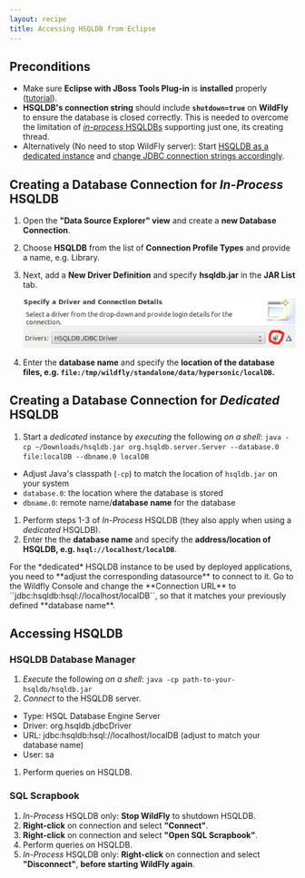 ```yaml
---
layout: recipe
title: Accessing HSQLDB from Eclipse
---
```


## Preconditions
  * Make sure **Eclipse with JBoss Tools Plug-in** is **installed** properly ([tutorial](010_tutorial_jboss_setup)).
  * **HSQLDB's connection string** should include **``shutdown=true``** on **WildFly** to ensure the database is closed correctly. This is needed to overcome the limitation of [*in-process* HSQLDBs](http://www.hsqldb.org/doc/guide/running-chapt.html#rgc_inprocess) supporting just one, its creating thread.
  * Alternatively (No need to stop WildFly server): Start [HSQLDB as a dedicated instance](http://www.hsqldb.org/doc/guide/running-chapt.html#rgc_hsql_server) and [change JDBC connection strings accordingly](http://www.hsqldb.org/doc/guide/running-chapt.html#rgc_connecting_db).

## Creating a Database Connection for *In-Process* HSQLDB
  1. Open the **"Data Source Explorer" view** and create a **new Database Connection**.
  1. Choose **HSQLDB** from the list of **Connection Profile Types** and provide a name, e.g. Library.
  1. Next, add a **New Driver Definition** and specify **hsqldb.jar** in the **JAR List** tab.

     ![Add new driver definition](images/eclipse-specify-jdbc-driver.png)

  1. Enter the **database name** and specify the **location of the database files, e.g. ``file:/tmp/wildfly/standalone/data/hypersonic/localDB``.**

## Creating a Database Connection for *Dedicated* HSQLDB
  1. Start a *dedicated* instance by *executing* the following *on a shell*: ``java -cp ~/Downloads/hsqldb.jar org.hsqldb.server.Server --database.0 file:localDB --dbname.0 localDB``
   * Adjust Java's classpath (``-cp``) to match the location of ``hsqldb.jar`` on your system
   * ``database.0``: the location where the database is stored
   * ``dbname.0``: remote name/**database name** for the database
  1. Perform steps 1-3 of *In-Process* HSQLDB (they also apply when using a *dedicated* HSQLDB).
  1. Enter the the **database name** and specify the **address/location of HSQLDB, e.g. ``hsql://localhost/localDB``**.

<div class="footnote" markdown="1">
For the *dedicated* HSQLDB instance to be used by deployed applications, you need to **adjust the corresponding datasource** to connect to it. Go to the Wildfly Console and change the **Connection URL** to ``jdbc:hsqldb:hsql://localhost/localDB``, so that it matches your previously defined **database name**.
</div>

## Accessing HSQLDB

### HSQLDB Database Manager
  1. *Execute* the following *on a shell*: ``java -cp path-to-your-hsqldb/hsqldb.jar``
  1. *Connect* to the HSQLDB server.
   * Type: HSQL Database Engine Server
   * Driver: org.hsqldb.jdbcDriver
   * URL: jdbc:hsqldb:hsql://localhost/localDB (adjust to match your database name)
   * User: sa
  1. Perform queries on HSQLDB.

### SQL Scrapbook
  1. *In-Process* HSQLDB only: **Stop WildFly** to shutdown HSQLDB.
  1. **Right-click** on connection and select **"Connect"**.
  1. **Right-click** on connection and select **"Open SQL Scrapbook"**.
  1. Perform queries on HSQLDB.
  1. *In-Process* HSQLDB only: **Right-click** on connection and select **"Disconnect"**, **before starting WildFly again**.
